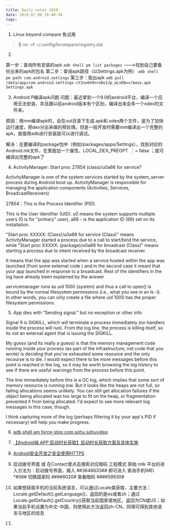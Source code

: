 ```yaml
---
title: Daily notes 2019
date: 2019-01-08 16:40:34
tags:
---
```

1. Linux beyond compare 免试用
>$ rm -rf ~/.config/bcompare/registry.dat

2. 
第一步：查询所有安装的apk  `adb shell pm list packages`  --->找到自己要备份出来的apk的包名
第二步：查询apk路径（以Settings.apk为例） `adb shell pm path com.android.settings`
第三步：取出apk `adb pull /data/app/com.android.settings-cY2nu6V9nroDo1Jp_wLvDQ==/base.apk Settings.apk`

3. Android P编译apk问题
问题：最近拿到一个9.0的android平台，编译一个应用无法安装，并且跟以前android版本有个区别，编译出来会多一个odex的文件来。

原因：用mm编译apk时，会在out目录下生成.apk和.odex两个文件，是为了加快运行速度，把dex分出来做的预处理。但是一般开发时需要mm编译出一个完整的apk，直接用adb进行安装就可以进行调试。

解决：在要编译的package包中（例如/packages/apps/Settings），找到对应的Android.mk文件，在里面加一个属性，LOCAL_DEX_PREOPT  ：= false ；就可编译出完整的apk了

4. ActivityManager: Start proc 27854 (class)/u0a66 for service?

ActivityManager is one of the system services started by the system_server process during Android boot up. ActivityManager is responsible for managing the application components (Activities, Services, BroadcastReceivers)

27854：This is the Process Identifier (PID).

This is the User Identifier (UID). u0 means the system supports multiple users (0 is for "primary" user), a66 - is the application ID (66) set on its installation.

"Start proc XXXXX: (Class)/u0a66 for service (Class)" means ActivityManager started a process due to a call to start/bind the service, while "Start proc XXXXX: (package)/u0a66 for broadcast (Class)" means starting a process due to intent received by the broadcast receiver. 

It means that the app was started when a service hosted within the app was launched (from some external code ) and in the second case it meant that your app launched in response to a broadcast. Rest of the identifiers in the log have already been explained by the answer 

servicemanager runs as uid 1000 (system) and thus a call to open() is bound by the normal filesystem permissions (i.e., what you see in an ls -l). In other words, you can only create a file where uid 1000 has the proper filesystem permissions.

5. App dies with “Sending signal.” but no exception or other info

Signal 9 is SIGKILL, which will terminate a process immediately (no handlers inside the process will run). From the log line, the process is killing itself, so its not an external agent that is issuing the SIGKILL.

My guess (and its really a guess) is that the memory management code running inside your process (as part of the infrastructure, not code that you wrote) is deciding that you've exhausted some resource and the only recourse is to die. I would expect there to be more messages before this point is reached in the log, so it may be worth browsing the log history to see if there are useful warnings from the process before this point.

The line immediately before this is a GC log, which implies that some sort of memory resource is running low. But it looks like the heaps are not full, so failing allocations seems unlikely. You can still get allocation failures if the object being allocated was too large to fit on the heap, or fragmentation prevented it from being allocated. I'd expect to see more relevant log messages in this case, though.

I think capturing more of the log (perhaps filtering it by your app's PID if necessary) will help you make progress.

6. [adb shell am force-stop com.sohu.sohuvideo](https://blog.csdn.net/ztguang/article/details/52020357)

7. [【Android端 APP 启动时长获取】启动时长获取方案及具体实施](https://www.cnblogs.com/keke-xiaoxiami/p/6180563.html)

8. [Android安全开发之安全使用HTTPS](https://www.cnblogs.com/alisecurity/p/5939336.html)

9. 启动拨号界面 或 在Contact里点击搜索对应暗码 
工程模式  原始 mtk 平台的进入方法为：启动拨号界面，输入 *#*#3646633#*#* 即可进入
查询手机IMEI   *#06#
切换国家码  ####6020#   查看暗码  ####59930#

10. 如果想获取手机的当前系统语言，可以通过Locale类获取，主要方法：Locale.getDefault().getLanguage()，返回的是es或者zh；通过Locale.getDefault().getCountry()获取当前国家或地区，返回为CN或US；如果当前手机设置为中文-中国，则使用此方法返回zh-CN，同理可得到其他语言与地区的信息

11. 